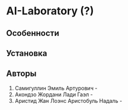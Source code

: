 #  AI-Laboratory (?)

## Особенности

## Установка

## Авторы
1. Самигуллин Эмиль Артурович - 
2. Акондзо Жордани Лади Гаэл - 
3. Аристид Жан Лоэнс Аристобуль Надаль -

